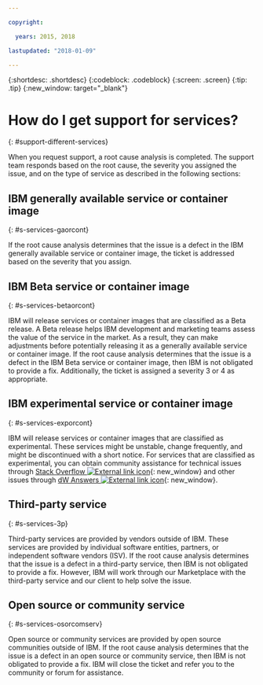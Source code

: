 ```yaml
---

copyright:

  years: 2015, 2018

lastupdated: "2018-01-09"

---
```


{:shortdesc: .shortdesc}
{:codeblock: .codeblock}
{:screen: .screen}
{:tip: .tip}
{:new_window: target="_blank"}

# How do I get support for services?
{: #support-different-services}

When you request support, a root cause analysis is completed. The support team responds based on the root cause, the severity you assigned the issue, and on the type of service as described in the following sections:

## IBM generally available service or container image
{: #s-services-gaorcont}

If the root cause analysis determines that the issue is a defect in the IBM generally available service or container image, the ticket is addressed based on the severity that you assign.

## IBM Beta service or container image
{: #s-services-betaorcont}

IBM will release services or container images that are classified as a Beta release. A Beta release helps IBM development and marketing teams assess the value of the service in the market. As a result, they can make adjustments before potentially releasing it as a generally available service or container image. If the root cause analysis determines that the issue is a defect in the IBM Beta service or container image, then IBM is not obligated to provide a fix. Additionally, the ticket is assigned a severity 3 or 4 as appropriate.

## IBM experimental service or container image
{: #s-services-exporcont}

IBM will release services or container images that are classified as experimental. These services might be unstable, change frequently, and might be discontinued with a short notice. For services that are classified as experimental, you can obtain community assistance for technical issues through [Stack Overflow ![External link icon](../icons/launch-glyph.svg "External link icon")](http://stackoverflow.com/questions/tagged/ibm-bluemix){: new_window} and other issues through [dW Answers ![External link icon](../icons/launch-glyph.svg "External link icon")](https://developer.ibm.com/answers/smart-spaces/12/bluemix.html){: new_window}.

## Third-party service
{: #s-services-3p}

Third-party services are provided by vendors outside of IBM. These services are provided by individual software entities, partners, or independent software vendors (ISV). If the root cause analysis determines that the issue is a defect in a third-party service, then IBM is not obligated to provide a fix. However, IBM will work through our Marketplace with the third-party service and our client to help solve the issue.

## Open source or community service
{: #s-services-osorcomserv}

Open source or community services are provided by open source communities outside of IBM. If the root cause analysis determines that the issue is a defect in an open source or community service, then IBM is not obligated to provide a fix. IBM will close the ticket and refer you to the community or forum for assistance.
